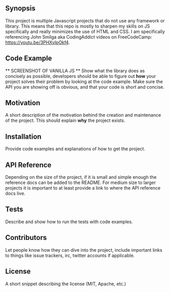 ## Synopsis

This project is multiple Javascript projects that do not use any framework or library. This means that this repo is mostly to sharpen my skills on JS specifically and really minimizes the use of HTML and CSS. I am specifically referencing John Smilga aka CodingAddict videos on FreeCodeCamp: https://youtu.be/3PHXvlpOkf4. 

## Code Example
** SCREENSHOT OF VANILLA JS **
Show what the library does as concisely as possible, developers should be able to figure out **how** your project solves their problem by looking at the code example. Make sure the API you are showing off is obvious, and that your code is short and concise. 

## Motivation

A short description of the motivation behind the creation and maintenance of the project. This should explain **why** the project exists.

## Installation

Provide code examples and explanations of how to get the project.

## API Reference

Depending on the size of the project, if it is small and simple enough the reference docs can be added to the README. For medium size to larger projects it is important to at least provide a link to where the API reference docs live.

## Tests

Describe and show how to run the tests with code examples.

## Contributors

Let people know how they can dive into the project, include important links to things like issue trackers, irc, twitter accounts if applicable.

## License

A short snippet describing the license (MIT, Apache, etc.)
